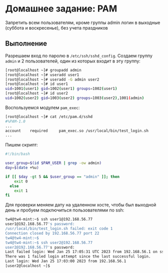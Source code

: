 # Домашнее задание: PAM
Запретить всем пользователям, кроме группы admin логин в выходные (суббота и воскресенье), без учета праздников

## Выполнение    
Разрешаем вход по паролю в `/etc/ssh/sshd_config`.
Создаем группу `admin` и 2 пользователей, один из которых входит в эту группу:
```bash
[root@localhost ~]# groupadd admin
[root@localhost ~]# useradd user1
[root@localhost ~]# useradd -G admin user2
[root@localhost ~]# id user1
uid=1001(user1) gid=1002(user1) groups=1002(user1)
[root@localhost ~]# id user2
uid=1002(user2) gid=1003(user2) groups=1003(user2),1001(admin)
```
Воспользуемся модулем `pam_exec`:
```bash
[root@localhost ~]# cat /etc/pam.d/sshd 
#%PAM-1.0
...
account    required     pam_exec.so /usr/local/bin/test_login.sh
...
```
Пишем скрипт:
```bash
#!/bin/bash

user_group=$(id $PAM_USER | grep -ow admin)
day=$(date +%u)

if [[ $day -gt 5 && $user_group == "admin" ]]; then
    exit 0
  else
    exit 1
fi
```
Для проверки меняем дату на удаленном хосте, чтобы был выходной день и пробуем подключиться пользователями по ssh:
```bash
tw4@tw4-mint:~$ ssh user1@192.168.56.77
user1@192.168.56.77's password: 
/usr/local/bin/test_login.sh failed: exit code 1
Connection closed by 192.168.56.77 port 22
tw4@tw4-mint:~$
tw4@tw4-mint:~$ ssh user2@192.168.56.77
user2@192.168.56.77's password: 
Last failed login: Wed Jan 25 17:05:31 UTC 2023 from 192.168.56.1 on ssh:notty
There was 1 failed login attempt since the last successful login.
Last login: Wed Jan 25 17:03:00 2023 from 192.168.56.1
[user2@localhost ~]$
```



